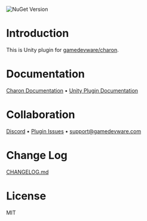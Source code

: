 ![NuGet Version](https://img.shields.io/nuget/v/GameDevWare.Charon.Unity)

# Introduction

This is Unity plugin for [gamedevware/charon](https://github.com/gamedevware/charon).  

# Documentation

[Charon Documentation](https://gamedevware.github.io/charon/) • [Unity Plugin Documentation](https://gamedevware.github.io/charon/unity/overview.html)  

# Collaboration

[Discord](https://discord.gg/2quB5vXryd) • [Plugin Issues](https://github.com/gamedevware/charon-unity3d/issues) • [support@gamedevware.com](mailto:support@gamedevware.com)  

# Change Log

[CHANGELOG.md](https://github.com/gamedevware/charon-unity3d/blob/master/src/GameDevWare.Charon.Unity/Packages/com.gamedevware.charon/CHANGELOG.md)

# License

MIT
